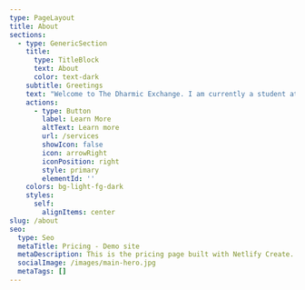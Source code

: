 ```yaml
---
type: PageLayout
title: About
sections:
  - type: GenericSection
    title:
      type: TitleBlock
      text: About
      color: text-dark
    subtitle: Greetings
    text: "Welcome to The Dharmic Exchange. I am currently a student at Hands on Healing Institute in Tujunga, California working towards my 550-hour California Massage Therapy Council certification. As I continue to learn and master my craft I will be offering highly discounted rates until I graduate. Though currently a student, I have been involved in bodywork for over 15 years. My close relationship with bodywork began when playing football in high school which continued when I earned the opportunity to play collegiate football at Purdue University. Due to the physical stress, constant demand, and injuries I experienced, bodywork cemented itself a vital part of my life. Football is now a past life for me, but as an avid cyclist, outdoorsman, and limit pusher I still stand by the immense physical and emotional benefits bodywork has to offer. I look forward to bringing relief and more fluid movement into the lives of my clients.\_\n\nWith much love and appreciation,\n\nBen\n"
    actions:
      - type: Button
        label: Learn More
        altText: Learn more
        url: /services
        showIcon: false
        icon: arrowRight
        iconPosition: right
        style: primary
        elementId: ''
    colors: bg-light-fg-dark
    styles:
      self:
        alignItems: center
slug: /about
seo:
  type: Seo
  metaTitle: Pricing - Demo site
  metaDescription: This is the pricing page built with Netlify Create.
  socialImage: /images/main-hero.jpg
  metaTags: []
---
```

